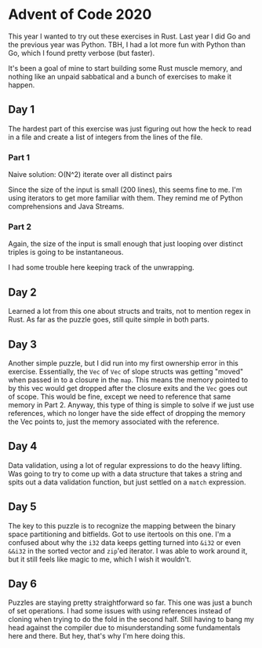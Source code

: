 # Advent of Code 2020

This year I wanted to try out these exercises in Rust.  Last year I
did Go and the previous year was Python.  TBH, I had a lot more fun
with Python than Go, which I found pretty verbose (but faster).

It's been a goal of mine to start building some Rust muscle memory,
and nothing like an unpaid sabbatical and a bunch of exercises to make
it happen.

## Day 1

The hardest part of this exercise was just figuring out how the heck to read in a file and create a list of integers from the lines of the file.

### Part 1

Naive solution: O(N^2) iterate over all distinct pairs

Since the size of the input is small (200 lines), this seems fine to me.  I'm using iterators to get more familiar with them.  They remind me of Python comprehensions and Java Streams.

### Part 2

Again, the size of the input is small enough that just looping over distinct triples is going to be instantaneous.

I had some trouble here keeping track of the unwrapping.

## Day 2

Learned a lot from this one about structs and traits, not to mention regex in Rust.  As far as the puzzle goes, still quite simple in both parts.

## Day 3

Another simple puzzle, but I did run into my first ownership error in this exercise.  Essentially, the `Vec` of `Vec` of slope structs was getting "moved" when passed in to a closure in the `map`.  This means the memory pointed to by this vec would get dropped after the closure exits and the `Vec` goes out of scope.  This would be fine, except we need to reference that same memory in Part 2.  Anyway, this type of thing is simple to solve if we just use references, which no longer have the side effect of dropping the memory the Vec points to, just the memory associated with the reference.

## Day 4

Data validation, using a lot of regular expressions to do the heavy lifting.  Was going to try to come up with a data structure that takes a string and spits out a data validation function, but just settled on a `match` expression.

## Day 5

The key to this puzzle is to recognize the mapping between the binary space partitioning and bitfields.  Got to use itertools on this one.  I'm a confused about why the `i32` data keeps getting turned into `&i32` or even `&&i32` in the sorted vector and `zip`'ed iterator.  I was able to work around it, but it still feels like magic to me, which I wish it wouldn't.

## Day 6

Puzzles are staying pretty straightforward so far.  This one was just a bunch of set operations.  I had some issues with using references instead of cloning when trying to do the fold in the second half.  Still having to bang my head against the compiler due to misunderstanding some fundamentals here and there.  But hey, that's why I'm here doing this.